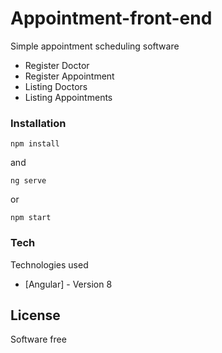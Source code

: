# Appointment-front-end

Simple appointment scheduling software

  - Register Doctor
  - Register Appointment
  - Listing Doctors
  - Listing Appointments
  
 ### Installation

```
npm install
```
and
```
ng serve 
```
or
```
npm start
```
### Tech

Technologies used

* [Angular] - Version 8

License
----

Software free
